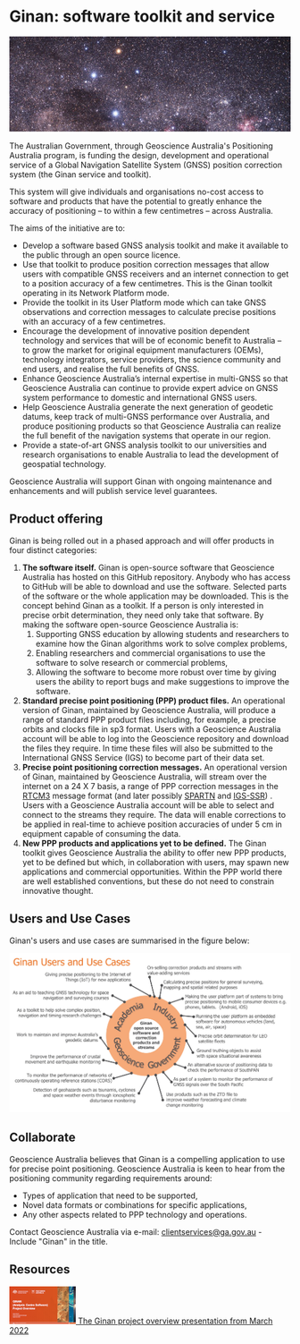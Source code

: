  
# Ginan: software toolkit and service

![The Southern Cross in the night sky](images/SouthernCross.png)

The Australian Government, through Geoscience Australia's Positioning Australia program, is funding the design, development and operational service of a Global Navigation Satellite System (GNSS) position correction system (the Ginan service and toolkit).

This system will give individuals and organisations no-cost access to software and products that have the potential to greatly enhance the accuracy of positioning – to within a few centimetres – across Australia.

The aims of the initiative are to:

* Develop a software based GNSS analysis toolkit and make it available to the public through an open source licence.
* Use that toolkit to produce position correction messages that allow users with compatible GNSS receivers and an internet connection to get to a position accuracy of a few centimetres. This is the Ginan toolkit operating in its Network Platform mode.
* Provide the toolkit in its User Platform mode which can take GNSS observations and correction messages to calculate precise positions with an accuracy of a few centimetres.
* Encourage the development of innovative position dependent technology and services that will be of economic benefit to Australia – to grow the market for original equipment manufacturers (OEMs), technology integrators, service providers, the science community and end users, and realise the full benefits of GNSS.
* Enhance Geoscience Australia’s internal expertise in multi-GNSS so that Geoscience Australia can continue to provide expert advice on GNSS system performance to domestic and international GNSS users.
* Help Geoscience Australia generate the next generation of geodetic datums, keep track of multi-GNSS performance over Australia, and produce positioning products so that Geoscience Australia can realize the full benefit of the navigation systems that operate in our region.
* Provide a state-of-art GNSS analysis toolkit to our universities and research organisations to enable Australia to lead the development of geospatial technology.

Geoscience Australia will support Ginan with ongoing maintenance and enhancements and will publish service level guarantees.

## Product offering

Ginan is being rolled out in a phased approach and will offer products in four distinct categories:

1. **The software itself.** Ginan is open-source software that Geoscience Australia has hosted on this GitHub repository. Anybody who has access to GitHub will be able to download and use the software. Selected parts of the software or the whole application may be downloaded. This is the concept behind Ginan as a toolkit. If a person is only interested in precise orbit determination, they need only take that software. By making the software open-source Geoscience Australia is:
    1. Supporting GNSS education by allowing students and researchers to examine how the Ginan algorithms work to solve complex problems,
    1. Enabling researchers and commercial organisations to use the software to solve research or commercial problems,
    1. Allowing the software to become more robust over time by giving users the ability to report bugs and make suggestions to improve the software.
1. **Standard precise point positioning (PPP) product files.** An operational version of Ginan, maintained by Geoscience Australia, will produce a range of standard PPP product files including, for example, a precise orbits and clocks file in sp3 format. Users with a Geoscience Australia account will be able to log into the Geoscience repository and download the files they require. In time these files will also be submitted to the International GNSS Service (IGS) to become part of their data set.
1. **Precise point positioning correction messages.** An operational version of Ginan, maintained by Geoscience Australia, will stream over the internet on a 24 X 7 basis, a range of PPP correction messages in the [RTCM3](https://rtcm.myshopify.com/collections/differential-global-navigation-satellite-dgnss-standards) message format (and later possibly [SPARTN](https://www.spartnformat.org/) and [IGS-SSR](https://www.igs.org/formats-and-standards)) . Users with a Geoscience Australia account will be able to select and connect to the streams they require. The data will enable corrections to be applied in real-time to achieve position accuracies of under 5 cm in equipment capable of consuming the data.
1. **New PPP products and applications yet to be defined.** The Ginan toolkit gives Geoscience Australia the ability to offer new PPP products, yet to be defined but which, in collaboration with users, may spawn new applications and commercial opportunities. Within the PPP world there are well established conventions, but these do not need to constrain innovative thought.


## Users and Use Cases

Ginan's users and use cases are summarised in the figure below:

![Ginan's users and use cases](images/UseCasesv04.jpg)

## Collaborate

Geoscience Australia believes that Ginan is a compelling application to use for precise point positioning. Geoscience Australia is keen to hear from the positioning community regarding requirements around:

* Types of application that need to be supported,
* Novel data formats or combinations for specific applications,
* Any other aspects related to PPP technology and operations.

Contact Geoscience Australia via e-mail: clientservices@ga.gov.au - Include "Ginan" in the title.

## Resources

[![](images/GinanProjectOverviewFrontSlide20210902v01.png) The Ginan project overview presentation from March 2022](resources/GinanProjectOverview20220316v01.pdf)
